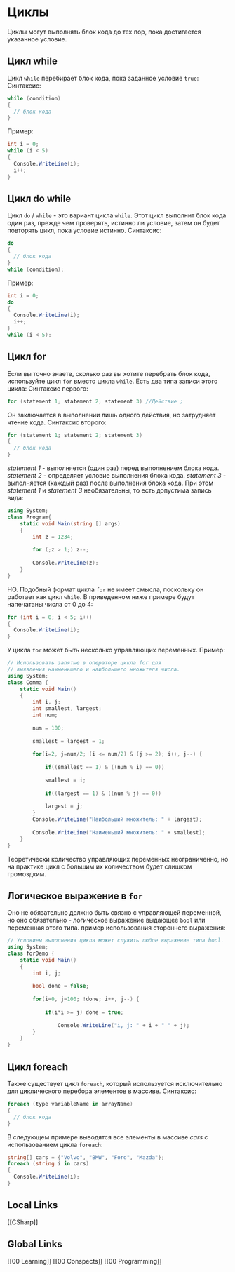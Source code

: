 # Циклы  
Циклы могут выполнять блок кода до тех пор, пока достигается указанное условие.

## Цикл while
Цикл `while` перебирает блок кода, пока заданное условие `true`:
Синтаксис:
```csharp
while (condition) 
{
  // блок кода 
}

```
Пример:
```csharp
int i = 0;
while (i < 5) 
{
  Console.WriteLine(i);
  i++;
}
```

## Цикл do while
Цикл `do` / `while` - это вариант цикла `while`. Этот цикл выполнит блок кода один раз, прежде чем проверять, истинно ли условие, затем он будет повторять цикл, пока условие истинно.
Синтаксис:
```csharp
do 
{
  // блок кода 
}
while (condition);
```
Пример:
```csharp
int i = 0;
do 
{
  Console.WriteLine(i);
  i++;
}
while (i < 5);
```
## Цикл for
Если вы точно знаете, сколько раз вы хотите перебрать блок кода, используйте цикл `for` вместо цикла `while`. Есть два типа записи этого цикла:
Синтаксис первого:
```csharp
for (statement 1; statement 2; statement 3) //Действие ; 
```
Он заключается в выполнении лишь одного действия, но затрудняет чтение кода.
Синтаксис второго:
```csharp
for (statement 1; statement 2; statement 3) 
{
  // блок кода
}
```
_statement 1_ - выполняется (один раз) перед выполнением блока кода.
_statement 2_ - определяет условие выполнения блока кода.
_statement 3_ - выполняется (каждый раз) после выполнения блока кода.
При этом _statement 1_ и _statement 3_ необязательны, то есть допустима запись вида:
```csharp
using System;
class Program{
	static void Main(string [] args)
	{
		int z = 1234;
		
		for (;z > 1;) z--;
		
		Console.WriteLine(z);
	}
}
```
НО. Подобный формат цикла `for` не имеет смысла, поскольку он работает как цикл `while`.
В приведенном ниже примере будут напечатаны числа от 0 до 4:
```csharp
for (int i = 0; i < 5; i++) 
{
  Console.WriteLine(i);
}
```
У цикла `for` может быть несколько управляющих переменных.
Пример:
```csharp
// Использовать запятые в операторе цикла for для
// выявления наименьшего и наибольшего множителя числа.
using System;
class Comma {
	static void Main() 
	{
		int i, j;
		int smallest, largest;
		int num;
		
		num = 100;
		
		smallest = largest = 1;
		
		for(i=2, j=num/2; (i <= num/2) & (j >= 2); i++, j--) {
		
			if((smallest == 1) & ((num % i) == 0))
			
			smallest = i;
			
			if((largest == 1) & ((num % j) == 0))
			
			largest = j;
		}
		Console.WriteLine("Наибольший множитель: " + largest);
		
		Console.WriteLine("Наименьший множитель: " + smallest);
	}
}
```
Теоретически количество управляющих переменных неограниченно, но на практике цикл с большим их количеством будет слишком громоздким.

## Логическое выражение  в `for`
Оно не обязательно должно быть связно с управляющей переменной, но оно обязательно - логическое выражение выдающее `bool` или переменная этого типа.
пример использования стороннего выражения:
```csharp
// Условием выполнения цикла может служить любое выражение типа bool.
using System;
class forDemo {
	static void Main() 
	{
		int i, j;
		
		bool done = false;
		
		for(i=0, j=100; !done; i++, j--) {
		
			if(i*i >= j) done = true;
			
				Console.WriteLine("i, j: " + i + " " + j);
		}
	}
}
```
## Цикл foreach
Также существует цикл `foreach`, который используется исключительно для циклического перебора элементов в массиве.
Синтаксис:
```csharp
foreach (type variableName in arrayName) 
{
  // блок кода
}
```
В следующем примере выводятся все элементы в массиве _cars_ с использованием цикла `foreach`:
```csharp
string[] cars = {"Volvo", "BMW", "Ford", "Mazda"};
foreach (string i in cars) 
{
  Console.WriteLine(i);
}
```















## Local Links 
[[CSharp]]


## Global Links
[[00 Learning]]
[[00 Conspects]]
[[00 Programming]]